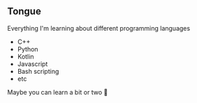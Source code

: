
## Tongue
Everything I'm learning about different programming languages

- C++
- Python
- Kotlin
- Javascript
- Bash scripting
- etc

Maybe you can learn a bit or two 🙂
